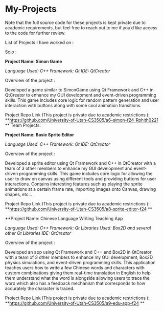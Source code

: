 # My-Projects

Note that the full source code for these projects is kept private due to academic requirements, but feel free to reach out to me if you’d like access to the code for further review.

List of Projects I have worked on :

Solo :

**Project Name: Simon Game**

_Language Used: C++
Framework: Qt
IDE: QtCreator_

Overview of the project :

Developed a game similar to SimonGame using Qt Framework and C++ in QtCreator to enhance my GUI development and event-driven programming skills. This game includes core logic for random pattern generation and 
user interaction with buttons along with some cool animation transitions.

Project Repo Link (This project is private due to academic restrictions ):
**https://github.com/University-of-Utah-CS3505/a6-simon-f24-Rohith0221
**
Team Projects:

**Project Name: Basic Sprite Editor**

_Language Used: C++
Framework: Qt
IDE: QtCreator_

Overview of the project :

Developed a sprite editor using Qt Framework and C++ in QtCreator with a team of 3 other members to enhance my GUI development and event-driven programming skills. This game includes core logic for allowing the user to draw on canvas using different tools and 
providing buttons for user interactions. Contains interesting features such as playing the sprite animations at a certain frame rate, importing images onto Canvas, drawing shapes, etc...

Project Repo Link (This project is private due to academic restrictions ):
**https://github.com/University-of-Utah-CS3505/a8-sprite-editor-f24
**

**Project Name: Chinese Language Writing Teaching App

_Language Used: C++
Framework: Qt
Libraries Used: Box2D and several other Qt Libraries
IDE: QtCreator_

Overview of the project :

Developed an app using Qt Framework and C++ and Box2D in QtCreator with a team of 3 other members to enhance my GUI development, Box2D physics simulations, and event-driven programming skills. This application teaches users how to write a few Chinese words and characters
with custom combinations giving them real-time translation in English to help them understand what the word is alongside allowing users to trace the word which also has a feedback mechanism that corresponds to how accurately the character is traced.

Project Repo Link (This project is private due to academic restrictions ):
**https://github.com/University-of-Utah-CS3505/a9-edu-app-f24
**
